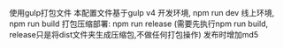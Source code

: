 使用gulp打包文件
本配置文件基于gulp v4
开发环境, npm run dev
线上环境, npm run build
打包压缩部署: npm run release (需要先执行npm run build, release只是将dist文件夹生成压缩包,不做任何打包操作)
发布时增加md5